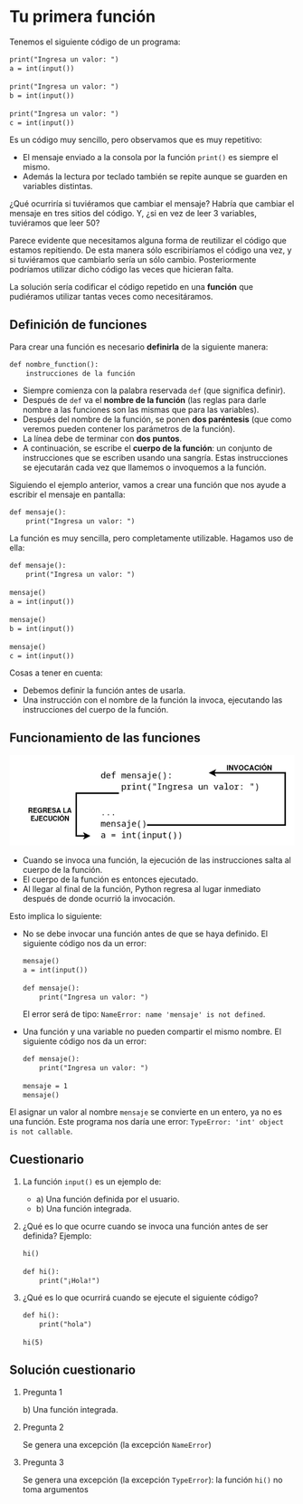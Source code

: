 # Tu primera función

Tenemos el siguiente código de un programa:

```
print("Ingresa un valor: ")
a = int(input())

print("Ingresa un valor: ")
b = int(input())

print("Ingresa un valor: ")
c = int(input())
```
Es un código muy sencillo, pero observamos que es muy repetitivo:

* El mensaje enviado a la consola por la función `print()` es siempre el mismo. 
* Además la lectura por teclado también se repite aunque se guarden en variables distintas.

¿Qué ocurriría si tuviéramos que cambiar el mensaje? Habría que cambiar el mensaje en tres sitios del código.
Y, ¿si en vez de leer 3 variables, tuviéramos que leer 50?

Parece evidente que necesitamos alguna forma de reutilizar el código que estamos repitiendo. De esta manera sólo escribiríamos el código una vez, y si tuviéramos que cambiarlo sería un sólo cambio. Posteriormente podríamos utilizar dicho código las veces que hicieran falta.

La solución sería codificar el código repetido en una **función** que pudiéramos utilizar tantas veces como necesitáramos.

## Definición de funciones

Para crear una función es necesario **definirla** de la siguiente manera:

```
def nombre_function():
    instrucciones de la función
```

* Siempre comienza con la palabra reservada `def` (que significa definir).
* Después de `def` va el **nombre de la función** (las reglas para darle nombre a las funciones son las mismas que para las variables).
* Después del nombre de la función, se ponen **dos paréntesis** (que como veremos pueden contener los parámetros de la función).
* La línea debe de terminar con **dos puntos**.
* A continuación, se escribe el **cuerpo de la función**: un conjunto de instrucciones que se escriben usando una sangría. Estas instrucciones se ejecutarán cada vez que llamemos o invoquemos a la función.

Siguiendo el ejemplo anterior, vamos a crear una función que nos ayude a escribir el mensaje en pantalla:

```
def mensaje():
    print("Ingresa un valor: ")
```

La función es muy sencilla, pero completamente utilizable. Hagamos uso de ella:

```
def mensaje():
    print("Ingresa un valor: ")

mensaje()
a = int(input())

mensaje()
b = int(input())

mensaje()
c = int(input())
```

Cosas a tener en cuenta:

* Debemos definir la función antes de usarla.
* Una instrucción con el nombre de la función la invoca, ejecutando las instrucciones del cuerpo de la función.

## Funcionamiento de las funciones

![ ](img/funcion.png)

* Cuando se invoca una función, la ejecución de las instrucciones salta al cuerpo de la función.
* El cuerpo de la función es entonces ejecutado.
* Al llegar al final de la función, Python regresa al lugar inmediato después de donde ocurrió la invocación.

Esto implica lo siguiente:

* No se debe invocar una función antes de que se haya definido. El siguiente código nos da un error:
    ```
    mensaje()
    a = int(input())

    def mensaje():
        print("Ingresa un valor: ")
    ```

    El error será de tipo: `NameError: name 'mensaje' is not defined`.

* Una función y una variable no pueden compartir el mismo nombre. El siguiente código nos da un error:

    ```
    def mensaje():
        print("Ingresa un valor: ")

    mensaje = 1
    mensaje()
    ```

El asignar un valor al nombre `mensaje` se convierte en un entero, ya no es una función. Este programa nos daría une error: `TypeError: 'int' object is not callable`.

## Cuestionario

1. La función `input()` es un ejemplo de:

    * a) Una función definida por el usuario.
    * b) Una función integrada.

2. ¿Qué es lo que ocurre cuando se invoca una función antes de ser definida? Ejemplo:

    ```
    hi()

    def hi():
        print("¡Hola!")
    ```
3. ¿Qué es lo que ocurrirá cuando se ejecute el siguiente código?

    ```
    def hi():
        print("hola")

    hi(5)
    ```

## Solución cuestionario

1. Pregunta 1

    b) Una función integrada.

2. Pregunta 2

    Se genera una excepción (la excepción `NameError`)

3. Pregunta 3

    Se genera una excepción (la excepción `TypeError`): la función `hi()` no toma argumentos 